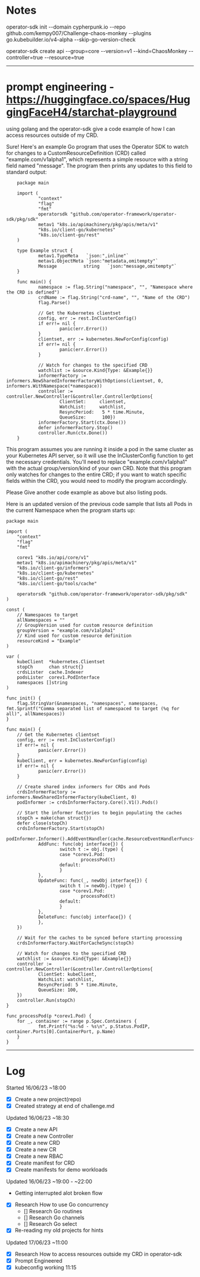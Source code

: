 # Notes

operator-sdk init --domain cypherpunk.io --repo github.com/kempy007/Challenge-chaos-monkey --plugins go.kubebuilder.io/v4-alpha --skip-go-version-check

operator-sdk create api --group=core --version=v1 --kind=ChaosMonkey --controller=true --resource=true


---
# prompt engineering - https://huggingface.co/spaces/HuggingFaceH4/starchat-playground

using golang and the operator-sdk give a code example of how I can access resources outside of my CRD.

Sure! Here's an example Go program that uses the Operator SDK to watch for changes to a CustomResourceDefinition (CRD) called "example.com/v1alpha1", which represents a simple resource with a string field named "message". The program then prints any updates to this field to standard output:

```
    package main
    
    import (
            "context"
            "flag"
            "fmt"
            operatorsdk "github.com/operator-framework/operator-sdk/pkg/sdk"
            metav1 "k8s.io/apimachinery/pkg/apis/meta/v1"
            "k8s.io/client-go/kubernetes"
            "k8s.io/client-go/rest"
    )
    
    type Example struct {
            metav1.TypeMeta   `json:",inline"`
            metav1.ObjectMeta `json:"metadata,omitempty"`
            Message          string   `json:"message,omitempty"`
    }
    
    func main() {
            namespace := flag.String("namespace", "", "Namespace where the CRD is defined")
            crdName := flag.String("crd-name", "", "Name of the CRD")
            flag.Parse()
    
            // Get the Kubernetes clientset
            config, err := rest.InClusterConfig()
            if err!= nil {
                    panic(err.Error())
            }
            clientset, err := kubernetes.NewForConfig(config)
            if err!= nil {
                    panic(err.Error())
            }
            
            // Watch for changes to the specified CRD
            watchlist := &source.Kind{Type: &Example{}}
            informerFactory := informers.NewSharedInformerFactoryWithOptions(clientset, 0, informers.WithNamespace(*namespace))
            controller := controller.NewController(&controller.ControllerOptions{
                    ClientSet:     clientset,
                    WatchList:     watchlist,
                    ResyncPeriod:   5 * time.Minute,
                    QueueSize:      100})
            informerFactory.Start(ctx.Done())
            defer informerFactory.Stop()
            controller.Run(ctx.Done())
    }
```

This program assumes you are running it inside a pod in the same cluster as your Kubernetes API server, so it will use the InClusterConfig function to get the necessary credentials. You'll need to replace "example.com/v1alpha1" with the actual group/version/kind of your own CRD. Note that this program only watches for changes to the entire CRD; if you want to watch specific fields within the CRD, you would need to modify the program accordingly.

Please Give another code example as above but also listing pods.

Here is an updated version of the previous code sample that lists all Pods in the current Namespace when the program starts up:

```
package main

import (
    "context"
    "flag"
    "fmt"

    corev1 "k8s.io/api/core/v1"
    metav1 "k8s.io/apimachinery/pkg/apis/meta/v1"
    "k8s.io/client-go/informers"
    "k8s.io/client-go/kubernetes"
    "k8s.io/client-go/rest"
    "k8s.io/client-go/tools/cache"

    operatorsdk "github.com/operator-framework/operator-sdk/pkg/sdk"
)

const (
    // Namespaces to target
    allNamespaces = ""
    // GroupVersion used for custom resource definition
    groupVersion = "example.com/v1alpha1"
    // Kind used for custom resource definition
    resourceKind = "Example"
)

var (
    kubeClient  *kubernetes.Clientset
    stopCh      chan struct{}
    crdsLister  cache.Indexer
    podsLister  corev1.PodInterface
    namespaces []string
)

func init() {
    flag.StringVar(&namespaces, "namespaces", namespaces, fmt.Sprintf("Comma separated list of namespaced to target (%q for all)", allNamespaces))
}

func main() {
    // Get the Kubernetes clientset
    config, err := rest.InClusterConfig()
    if err!= nil {
            panic(err.Error())
    }
    kubeClient, err = kubernetes.NewForConfig(config)
    if err!= nil {
            panic(err.Error())
    }

    // Create shared index informers for CRDs and Pods
    crdsInformerFactory := informers.NewSharedInformerFactory(kubeClient, 0)
    podInformer := crdsInformerFactory.Core().V1().Pods()

    // Start the informer factories to begin populating the caches
    stopCh = make(chan struct{})
    defer close(stopCh)
    crdsInformerFactory.Start(stopCh)
    podInformer.Informer().AddEventHandler(cache.ResourceEventHandlerFuncs{
            AddFunc: func(obj interface{}) {
                    switch t := obj.(type) {
                    case *corev1.Pod:
                            processPod(t)
                    default:
                    }
            },
            UpdateFunc: func(_, newObj interface{}) {
                    switch t := newObj.(type) {
                    case *corev1.Pod:
                            processPod(t)
                    default:
                    }
            },
            DeleteFunc: func(obj interface{}) {
            },
    })

    // Wait for the caches to be synced before starting processing
    crdsInformerFactory.WaitForCacheSync(stopCh)

    // Watch for changes to the specified CRD
    watchlist := &source.Kind{Type: &Example{}}
    controller := controller.NewController(&controller.ControllerOptions{
            ClientSet: kubeClient,
            WatchList: watchlist,
            ResyncPeriod: 5 * time.Minute,
            QueueSize: 100,
    })
    controller.Run(stopCh)
}

func processPod(p *corev1.Pod) {
    for _, container := range p.Spec.Containers {
            fmt.Printf("%s:%d - %s\n", p.Status.PodIP, container.Ports[0].ContainerPort, p.Name)
    }
}
```

--- 
# Log

Started 16/06/23 ~18:00

- [x] Create a new project(repo)
- [x] Created strategy at end of challenge.md

Updated 16/06/23 ~18:30 

- [x] Create a new API
- [x] Create a new Controller
- [x] Create a new CRD
- [x] Create a new CR
- [x] Create a new RBAC
- [x] Create manifest for CRD
- [x] Create manifests for demo workloads

Updated 16/06/23 ~19:00 - ~22:00

- Getting interrupted alot broken flow
- [x] Research How to use Go concurrency
    - [] Research Go routines
    - [] Research Go channels
    - [] Research Go select
- [x] Re-reading my old projects for hints

Updated 17/06/23 ~11:00

- [x] Research How to access resources outside my CRD in operator-sdk
- [x] Prompt Engineered
- [x] kubeconfig working 11:15